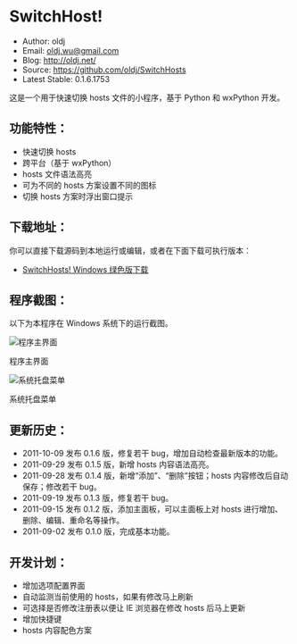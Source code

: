 SwitchHost!
==================================================

 * Author: oldj
 * Email: oldj.wu@gmail.com
 * Blog: http://oldj.net/
 * Source: https://github.com/oldj/SwitchHosts
 * Latest Stable: 0.1.6.1753


这是一个用于快速切换 hosts 文件的小程序，基于 Python 和 wxPython 开发。


 功能特性：
----------

 * 快速切换 hosts
 * 跨平台（基于 wxPython）
 * hosts 文件语法高亮
 * 可为不同的 hosts 方案设置不同的图标
 * 切换 hosts 方案时浮出窗口提示


 下载地址：
----------

你可以直接下载源码到本地运行或编辑，或者在下面下载可执行版本：

 * [SwitchHosts! Windows 绿色版下载](http://www.everbox.com/f/9cbLWDWEumPjoZSuyFmLqtnmjh)



 程序截图：
----------

以下为本程序在 Windows 系统下的运行截图。

![程序主界面](https://github.com/oldj/SwitchHosts/blob/master/screenshots/1.png?raw=true)

程序主界面


![系统托盘菜单](https://github.com/oldj/SwitchHosts/blob/master/screenshots/2.png?raw=true)

系统托盘菜单


 更新历史：
----------

 - 2011-10-09 发布 0.1.6 版，修复若干 bug，增加自动检查最新版本的功能。
 - 2011-09-29 发布 0.1.5 版，新增 hosts 内容语法高亮。
 - 2011-09-28 发布 0.1.4 版，新增“添加”、“删除”按钮；hosts 内容修改后自动保存；修改若干 bug。
 - 2011-09-19 发布 0.1.3 版，修复若干 bug。
 - 2011-09-15 发布 0.1.2 版，添加主面板，可以主面板上对 hosts 进行增加、删除、编辑、重命名等操作。
 - 2011-09-02 发布 0.1.0 版，完成基本功能。

 开发计划：
----------

 - 增加选项配置界面
 - 自动监测当前使用的 hosts，如果有修改马上刷新
 - 可选择是否修改注册表以便让 IE 浏览器在修改 hosts 后马上更新
 - 增加快捷键
 - hosts 内容配色方案
